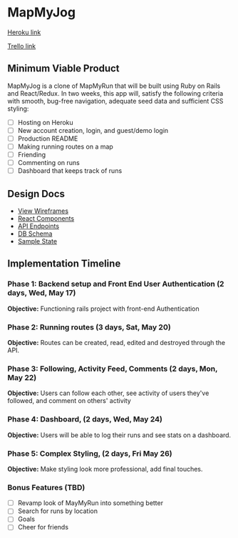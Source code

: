 # MapMyJog

[Heroku link][heroku]

[Trello link][trello]

[heroku]: https://jog-log-map-my-run.herokuapp.com/
[trello]: https://trello.com/b/L51z982t/mapmyrun-clone

## Minimum Viable Product

MapMyJog is a clone of MapMyRun that will be built using Ruby on Rails
and React/Redux. In two weeks, this app will, satisfy the
following criteria with smooth, bug-free navigation, adequate seed data and
sufficient CSS styling:

- [ ] Hosting on Heroku
- [ ] New account creation, login, and guest/demo login
- [ ] Production README
- [ ] Making running routes on a map
- [ ] Friending
- [ ] Commenting on runs
- [ ] Dashboard that keeps track of runs

## Design Docs

* [View Wireframes][wireframes]
* [React Components][components]
* [API Endpoints][api_endpoints]
* [DB Schema][schema]
* [Sample State][sample_state]

[wireframes]: ./wireframes/
[components]: ./component_hierarchy.md
[api_endpoints]: ./api_endpoints.md
[schema]: ./schema.md
[sample_state]: ./sample_state.md

## Implementation Timeline

### Phase 1: Backend setup and Front End User Authentication (2 days, Wed, May 17)

**Objective:** Functioning rails project with front-end Authentication

### Phase 2: Running routes (3 days, Sat, May 20)

**Objective:** Routes can be created, read, edited and destroyed through
the API.

### Phase 3: Following, Activity Feed, Comments (2 days, Mon, May 22)

**Objective:** Users can follow each other, see activity of users they've followed, and comment on others' activity

### Phase 4: Dashboard, (2 days, Wed, May 24)

**Objective:** Users will be able to log their runs and see stats on a dashboard.

### Phase 5: Complex Styling, (2 days, Fri May 26)

**Objective:** Make styling look more professional, add final touches.

### Bonus Features (TBD)
- [ ] Revamp look of MayMyRun into something better
- [ ] Search for runs by location
- [ ] Goals
- [ ] Cheer for friends
